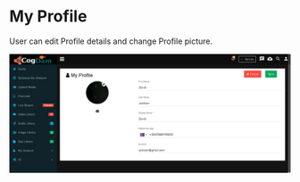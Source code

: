 # My Profile

User can edit Profile details and change Profile picture.

![](../.gitbook/assets/image%20%2887%29.png)

